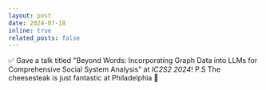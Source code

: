 ```yaml
---
layout: post
date: 2024-07-18 
inline: true
related_posts: false
---
```


✅ Gave a talk titled "Beyond Words: Incorporating Graph Data into LLMs for Comprehensive Social System Analysis" at _IC2S2 2024_! P.S The cheesesteak is just fantastic at Philadelphia 🤤

